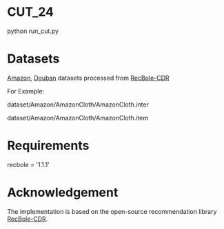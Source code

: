 # CUT_24

python run_cut.py

# Datasets
[Amazon](https://recbole.s3-accelerate.amazonaws.com/CrossDomain/Amazon.zip), [Douban](https://recbole.s3-accelerate.amazonaws.com/CrossDomain/Douban.zip) datasets processed from [RecBole-CDR](https://github.com/RUCAIBox/RecBole-CDR)

For Example: 

dataset/Amazon/AmazonCloth/AmazonCloth.inter

dataset/Amazon/AmazonCloth/AmazonCloth.item


# Requirements

recbole = '1.1.1'

# Acknowledgement

The implementation is based on the open-source recommendation library [RecBole-CDR](https://github.com/RUCAIBox/RecBole-CDR).
